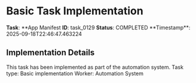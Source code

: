 # Basic Task Implementation

**Task**: **App Manifest
**ID**: task_0129
**Status**: COMPLETED
**Timestamp\*\*: 2025-09-18T22:46:47.463224

## Implementation Details

This task has been implemented as part of the automation system.
Task type: Basic implementation
Worker: Automation System
